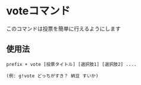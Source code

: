 # voteコマンド

このコマンドは投票を簡単に行えるようにします

## 使用法

```
prefix + vote [投票タイトル] [選択肢1] [選択肢2] ....

(例: g!vote どっちがすき？ 納豆 すいか)
```
